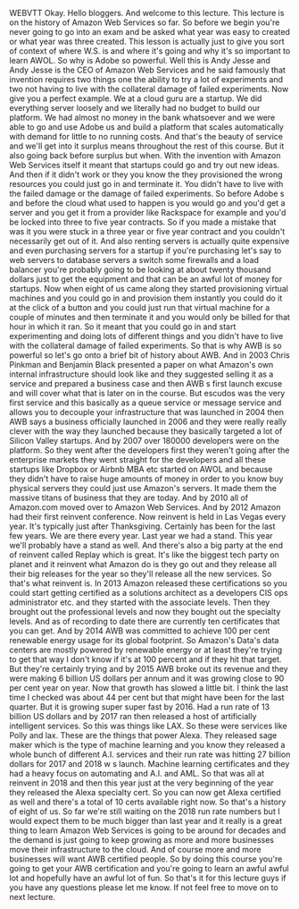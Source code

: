  
 WEBVTT 
 Okay. 
 Hello bloggers. 
 And welcome to this lecture. 
 This lecture is on the history of Amazon Web Services so far. 
 So before we begin you're never going to go into an exam and be asked what year was easy to created 
 or what year was three created. 
 This lesson is actually just to give you sort of context of where W.S. is and where it's going and why 
 it's so important to learn AWOL. 
 So why is Adobe so powerful. 
 Well this is Andy Jesse and Andy Jesse is the CEO of Amazon Web Services and he said famously that invention 
 requires two things one the ability to try a lot of experiments and two not having to live with the 
 collateral damage of failed experiments. 
 Now give you a perfect example. 
 We at a cloud guru are a startup. 
 We did everything server loosely and we literally had no budget to build our platform. 
 We had almost no money in the bank whatsoever and we were able to go and use Adobe us and build a platform 
 that scales automatically with demand for little to no running costs. 
 And that's the beauty of service and we'll get into it surplus means throughout the rest of this course. 
 But it also going back before surplus but when. 
 With the invention with Amazon Web Services itself it meant that startups could go and try out new ideas. 
 And then if it didn't work or they you know the they provisioned the wrong resources you could just 
 go in and terminate it. 
 You didn't have to live with the failed damage or the damage of failed experiments. 
 So before Adobe s and before the cloud what used to happen is you would go and you'd get a server and 
 you get it from a provider like Rackspace for example and you'd be locked into three to five year contracts. 
 So if you made a mistake that was it you were stuck in a three year or five year contract and you couldn't 
 necessarily get out of it. 
 And also renting servers is actually quite expensive and even purchasing servers for a startup if you're 
 purchasing let's say to web servers to database servers a switch some firewalls and a load balancer 
 you're probably going to be looking at about twenty thousand dollars just to get the equipment and that 
 can be an awful lot of money for startups. 
 Now when eight of us came along they started provisioning virtual machines and you could go in and provision 
 them instantly you could do it at the click of a button and you could just run that virtual machine 
 for a couple of minutes and then terminate it and you would only be billed for that hour in which it 
 ran. 
 So it meant that you could go in and start experimenting and doing lots of different things and you 
 didn't have to live with the collateral damage of failed experiments. 
 So that is why AWB is so powerful so let's go onto a brief bit of history about AWB. 
 And in 2003 Chris Pinkman and Benjamin Black presented a paper on what Amazon's own internal infrastructure 
 should look like and they suggested selling it as a service and prepared a business case and then AWB 
 s first launch excuse and will cover what that is later on in the course. 
 But escudos was the very first service and this basically as a queue service or message service and 
 allows you to decouple your infrastructure that was launched in 2004 then AWB says a business officially 
 launched in 2006 and they were really really clever with the way they launched because they basically 
 targeted a lot of Silicon Valley startups. 
 And by 2007 over 180000 developers were on the platform. 
 So they went after the developers first they weren't going after the enterprise markets they went straight 
 for the developers and all these startups like Dropbox or Airbnb MBA etc started on AWOL and because 
 they didn't have to raise huge amounts of money in order to you know buy physical servers they could 
 just use Amazon's servers. 
 It made them the massive titans of business that they are today. 
 And by 2010 all of Amazon.com moved over to Amazon Web Services. 
 And by 2012 Amazon had their first reinvent conference. 
 Now reinvent is held in Las Vegas every year. 
 It's typically just after Thanksgiving. 
 Certainly has been for the last few years. 
 We are there every year. 
 Last year we had a stand. 
 This year we'll probably have a stand as well. 
 And there's also a big party at the end of reinvent called Replay which is great. 
 It's like the biggest tech party on planet and it reinvent what Amazon do is they go out and they release 
 all their big releases for the year so they'll release all the new services. 
 So that's what reinvent is. 
 In 2013 Amazon released these certifications so you could start getting certified as a solutions architect 
 as a developers CIS ops administrator etc. and they started with the associate levels. 
 Then they brought out the professional levels and now they bought out the specialty levels. 
 And as of recording to date there are currently ten certificates that you can get. 
 And by 2014 AWB was committed to achieve 100 per cent renewable energy usage for its global footprint. 
 So Amazon's Data's data centers are mostly powered by renewable energy or at least they're trying to 
 get that way I don't know if it's at 100 percent and if they hit that target. 
 But they're certainly trying and by 2015 AWB broke out its revenue and they were making 6 billion US 
 dollars per annum and it was growing close to 90 per cent year on year. 
 Now that growth has slowed a little bit. 
 I think the last time I checked was about 44 per cent but that might have been for the last quarter. 
 But it is growing super super fast by 2016. 
 Had a run rate of 13 billion US dollars and by 2017 ran then released a host of artificially intelligent 
 services. 
 So this was things like LAX. 
 So these were services like Polly and lax. 
 These are the things that power Alexa. 
 They released sage maker which is the type of machine learning and you know they released a whole bunch 
 of different A.I. services and their run rate was hitting 27 billion dollars for 2017 and 2018 w s launch. 
 Machine learning certificates and they had a heavy focus on automating and A.I. and AML. 
 So that was all at reinvent in 2018 and then this year just at the very beginning of the year they released 
 the Alexa specialty cert. 
 So you can now get Alexa certified as well and there's a total of 10 certs available right now. 
 So that's a history of eight of us. 
 So far we're still waiting on the 2018 run rate numbers but I would expect them to be much bigger than 
 last year and it really is a great thing to learn Amazon Web Services is going to be around for decades 
 and the demand is just going to keep growing as more and more businesses move their infrastructure to 
 the cloud. 
 And of course more and more businesses will want AWB certified people. 
 So by doing this course you're going to get your AWB certification and you're going to learn an awful 
 awful lot and hopefully have an awful lot of fun. 
 So that's it for this lecture guys if you have any questions please let me know. 
 If not feel free to move on to next lecture.